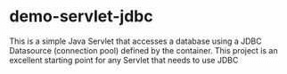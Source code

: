 # demo-servlet-jdbc

This is a simple Java Servlet that accesses a database using a JDBC Datasource (connection pool) defined by the container.
This project is an excellent starting point for any Servlet that needs to use JDBC